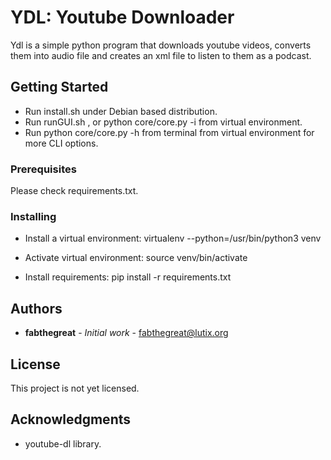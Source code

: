 # YDL: Youtube Downloader

Ydl is a simple python program that downloads youtube videos, converts them into
audio file and creates an xml file to listen to them as a podcast. 

## Getting Started

* Run install.sh under Debian based distribution.
* Run runGUI.sh , or python core/core.py -i from virtual environment. 
* Run python core/core.py -h from terminal from virtual environment for more CLI options.

### Prerequisites

Please check requirements.txt.

### Installing

* Install a virtual environment:
virtualenv --python=/usr/bin/python3 venv

* Activate virtual environment:
source venv/bin/activate

* Install requirements:
pip install -r requirements.txt

## Authors

* **fabthegreat** - *Initial work* - fabthegreat@lutix.org

## License

This project is not yet licensed. 

## Acknowledgments

* youtube-dl library.

